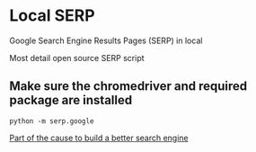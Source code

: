 # Local SERP

Google Search Engine Results Pages (SERP) in local


Most detail open source SERP script

## Make sure the chromedriver and required package are installed

```
python -m serp.google
```



[Part of the cause to build a better search engine](https://theblackcat102.github.io/designing-a-simple-search-engine/)

